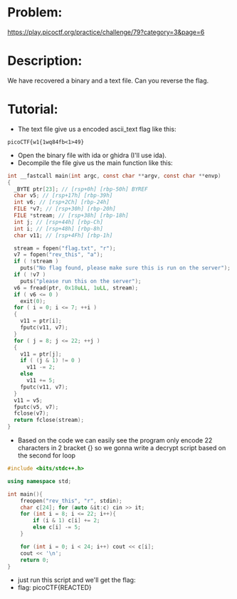 # Problem:
https://play.picoctf.org/practice/challenge/79?category=3&page=6

# Description:
We have recovered a binary and a text file. Can you reverse the flag.

# Tutorial:
  - The text file give us a encoded ascii_text flag like this: <br>
```
picoCTF{w1{1wq84fb<1>49}
```
  - Open the binary file with ida or ghidra (I'll use ida). <br>
  - Decompile the file give us the main function like this:
``` C
int __fastcall main(int argc, const char **argv, const char **envp)
{
  _BYTE ptr[23]; // [rsp+0h] [rbp-50h] BYREF
  char v5; // [rsp+17h] [rbp-39h]
  int v6; // [rsp+2Ch] [rbp-24h]
  FILE *v7; // [rsp+30h] [rbp-20h]
  FILE *stream; // [rsp+38h] [rbp-18h]
  int j; // [rsp+44h] [rbp-Ch]
  int i; // [rsp+48h] [rbp-8h]
  char v11; // [rsp+4Fh] [rbp-1h]

  stream = fopen("flag.txt", "r");
  v7 = fopen("rev_this", "a");
  if ( !stream )
    puts("No flag found, please make sure this is run on the server");
  if ( !v7 )
    puts("please run this on the server");
  v6 = fread(ptr, 0x18uLL, 1uLL, stream);
  if ( v6 <= 0 )
    exit(0);
  for ( i = 0; i <= 7; ++i )
  {
    v11 = ptr[i];
    fputc(v11, v7);
  }
  for ( j = 8; j <= 22; ++j )
  {
    v11 = ptr[j];
    if ( (j & 1) != 0 )
      v11 -= 2;
    else
      v11 += 5;
    fputc(v11, v7);
  }
  v11 = v5;
  fputc(v5, v7);
  fclose(v7);
  return fclose(stream);
}
```
  - Based on the code we can easily see the program only encode 22 characters in 2 bracket {} so we gonna write a decrypt script based on the second for loop <br>
```c++
#include <bits/stdc++.h>

using namespace std;

int main(){
    freopen("rev_this", "r", stdin);
    char c[24]; for (auto &it:c) cin >> it;
    for (int i = 8; i <= 22; i++){
        if (i & 1) c[i] += 2;
        else c[i] -= 5;
    }

    for (int i = 0; i < 24; i++) cout << c[i];
    cout << '\n';
    return 0;
}
```
  - just run this script and we'll get the flag: 
  - flag: picoCTF{REACTED}
